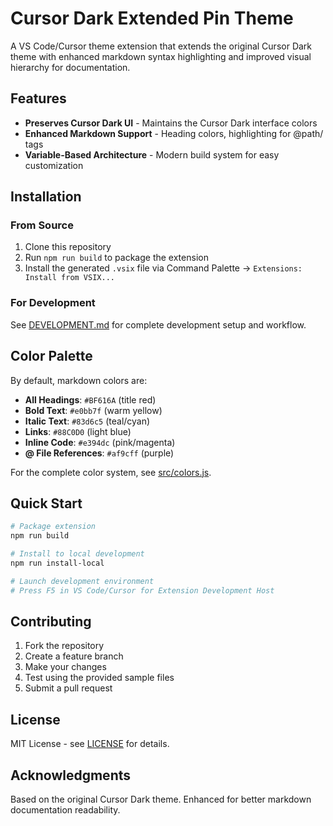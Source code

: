 # Cursor Dark Extended Pin Theme

A VS Code/Cursor theme extension that extends the original Cursor Dark theme with enhanced markdown syntax highlighting and improved visual hierarchy for documentation.

## Features

- **Preserves Cursor Dark UI** - Maintains the Cursor Dark interface colors
- **Enhanced Markdown Support** - Heading colors, highlighting for @path/ tags
- **Variable-Based Architecture** - Modern build system for easy customization

## Installation

### From Source
1. Clone this repository
2. Run `npm run build` to package the extension
3. Install the generated `.vsix` file via Command Palette → `Extensions: Install from VSIX...`

### For Development
See [DEVELOPMENT.md](DEVELOPMENT.md) for complete development setup and workflow.

## Color Palette

By default, markdown colors are:

- **All Headings**: `#BF616A` (title red)
- **Bold Text**: `#e0bb7f` (warm yellow)
- **Italic Text**: `#83d6c5` (teal/cyan)
- **Links**: `#88C0D0` (light blue)
- **Inline Code**: `#e394dc` (pink/magenta)
- **@ File References**: `#af9cff` (purple)

For the complete color system, see [src/colors.js](src/colors.js).

## Quick Start

```bash
# Package extension
npm run build

# Install to local development
npm run install-local

# Launch development environment
# Press F5 in VS Code/Cursor for Extension Development Host
```

## Contributing

1. Fork the repository
2. Create a feature branch
3. Make your changes
4. Test using the provided sample files
5. Submit a pull request

## License

MIT License - see [LICENSE](LICENSE) for details.

## Acknowledgments

Based on the original Cursor Dark theme. Enhanced for better markdown documentation readability.
